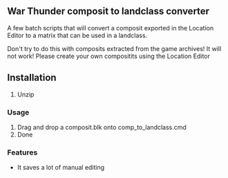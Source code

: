 ## War Thunder composit to landclass converter

A few batch scripts that will convert a composit exported in the Location Editor to a matrix that can be used in a landclass.

Don't try to do this with composits extracted from the game archives! It will not work! Please create your own compositits using the Location Editor

## Installation
1. Unzip

### Usage
1. Drag and drop a composit.blk onto comp_to_landclass.cmd
2. Done
### Features

- It saves a lot of manual editing
